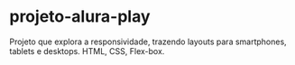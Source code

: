 # projeto-alura-play
Projeto que explora a responsividade, trazendo layouts para smartphones, tablets e desktops. HTML, CSS, Flex-box.

